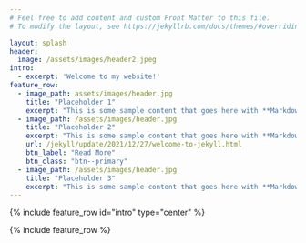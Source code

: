 ```yaml
---
# Feel free to add content and custom Front Matter to this file.
# To modify the layout, see https://jekyllrb.com/docs/themes/#overriding-theme-defaults

layout: splash
header:
  image: /assets/images/header2.jpeg
intro: 
  - excerpt: 'Welcome to my website!'
feature_row:
  - image_path: assets/images/header.jpg
    title: "Placeholder 1"
    excerpt: "This is some sample content that goes here with **Markdown** formatting."
  - image_path: /assets/images/header.jpg
    title: "Placeholder 2"
    excerpt: "This is some sample content that goes here with **Markdown** formatting."
    url: /jekyll/update/2021/12/27/welcome-to-jekyll.html
    btn_label: "Read More"
    btn_class: "btn--primary"
  - image_path: /assets/images/header.jpg
    title: "Placeholder 3"
    excerpt: "This is some sample content that goes here with **Markdown** formatting."
---
```


{% include feature_row id="intro" type="center" %}

{% include feature_row %}
